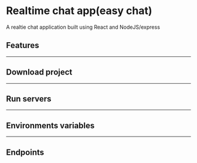 # Realtime chat app(easy chat)
A realtie chat application built using React and NodeJS/express

## Features

----------------
## Download project

----------------
## Run servers

----------------
## Environments variables

----------------
## Endpoints
